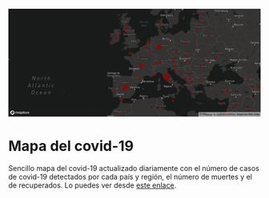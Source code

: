 ![Screenshot website](screenshots/mapa-covid19.herokuapp.com.png)

# Mapa del covid-19
Sencillo mapa del covid-19 actualizado diariamente con el número de casos de covid-19 detectados por cada país y región, el número de muertes y el de recuperados. Lo puedes ver desde [este enlace](https://mapa-covid19.herokuapp.com/).

